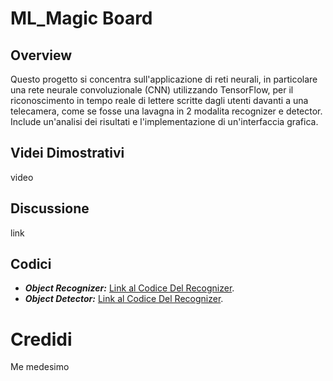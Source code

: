 # ML_Magic Board
## Overview
Questo progetto si concentra sull'applicazione di reti neurali, in particolare una rete neurale convoluzionale (CNN) utilizzando TensorFlow, per il riconoscimento in tempo reale di lettere scritte dagli utenti davanti a una telecamera, come se fosse una lavagna in 2 modalita recognizer e detector. Include un'analisi dei risultati e l'implementazione di un'interfaccia grafica.

## Videi Dimostrativi

video

## Discussione

link

## Codici
- **_Object Recognizer:_**
  [Link al Codice Del Recognizer](ASCII_ObjectReconizer.ipynb).
- **_Object Detector:_**
  [Link al Codice Del Recognizer](ASCII_ObjectDetector.ipynb).

# Credidi
Me medesimo
